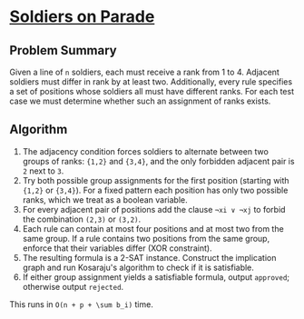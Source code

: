 # [Soldiers on Parade](https://www.spoj.com/problems/SOPARADE)

## Problem Summary
Given a line of `n` soldiers, each must receive a rank from 1 to 4. Adjacent soldiers must differ in rank by at least two. Additionally, every rule specifies a set of positions whose soldiers all must have different ranks. For each test case we must determine whether such an assignment of ranks exists.

## Algorithm
1. The adjacency condition forces soldiers to alternate between two groups of ranks: `{1,2}` and `{3,4}`, and the only forbidden adjacent pair is `2` next to `3`.
2. Try both possible group assignments for the first position (starting with `{1,2}` or `{3,4}`). For a fixed pattern each position has only two possible ranks, which we treat as a boolean variable.
3. For every adjacent pair of positions add the clause `¬xi ∨ ¬xj` to forbid the combination `(2,3)` or `(3,2)`.
4. Each rule can contain at most four positions and at most two from the same group. If a rule contains two positions from the same group, enforce that their variables differ (XOR constraint).
5. The resulting formula is a 2-SAT instance. Construct the implication graph and run Kosaraju's algorithm to check if it is satisfiable.
6. If either group assignment yields a satisfiable formula, output `approved`; otherwise output `rejected`.

This runs in `O(n + p + \sum b_i)` time.

